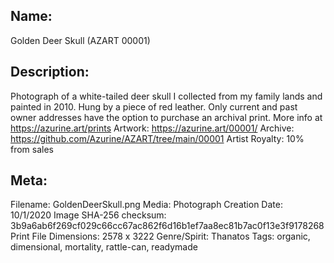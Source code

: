 ## Name:
Golden Deer Skull (AZART 00001)

## Description: 
Photograph of a white-tailed deer skull I collected from my family lands and painted in 2010. Hung by a piece of red leather.
Only current and past owner addresses have the option to purchase an archival print. More info at https://azurine.art/prints
Artwork: https://azurine.art/00001/
Archive: https://github.com/Azurine/AZART/tree/main/00001
Artist Royalty: 10% from sales


## Meta:
Filename: GoldenDeerSkull.png
Media: Photograph
Creation Date: 10/1/2020
Image SHA-256 checksum: 3b9a6ab6f269cf029c66cc67ac862f6d16b1ef7aa8ec81b7ac0f13e3f9178268
Print File Dimensions: 2578 x 3222
Genre/Spirit: Thanatos
Tags: organic, dimensional, mortality, rattle-can, readymade
